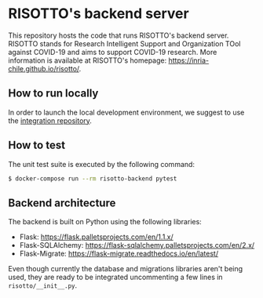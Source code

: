 # RISOTTO's backend server

This repository hosts the code that runs RISOTTO's backend server.
RISOTTO stands for Research Intelligent Support and Organization TOol against COVID-19 and aims to support COVID-19 research.
More information is available at RISOTTO's homepage: https://inria-chile.github.io/risotto/.

## How to run locally

In order to launch the local development environment, we suggest to use the [integration repository](https://github.com/Inria-Chile/risotto-integration).

## How to test

The unit test suite is executed by the following command:

```bash
$ docker-compose run --rm risotto-backend pytest
```

## Backend architecture

The backend is built on Python using the following libraries:

- Flask: https://flask.palletsprojects.com/en/1.1.x/
- Flask-SQLAlchemy: https://flask-sqlalchemy.palletsprojects.com/en/2.x/
- Flask-Migrate: https://flask-migrate.readthedocs.io/en/latest/

Even though currently the database and migrations libraries aren't being used, they are ready to be integrated uncommenting a few lines in `risotto/__init__.py`.
